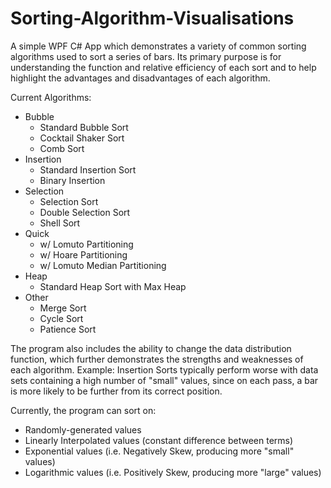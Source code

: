 # Sorting-Algorithm-Visualisations

A simple WPF C# App which demonstrates a variety of common sorting algorithms used to sort a series of bars. 
Its primary purpose is for understanding the function and relative efficiency of each sort and to help highlight the advantages and disadvantages of each algorithm.

Current Algorithms:
  - Bubble
    - Standard Bubble Sort
    - Cocktail Shaker Sort
    - Comb Sort
  - Insertion
    - Standard Insertion Sort
    - Binary Insertion
  - Selection
    - Selection Sort
    - Double Selection Sort
    - Shell Sort
  - Quick
    - w/ Lomuto Partitioning
    - w/ Hoare Partitioning
    - w/ Lomuto Median Partitioning
  - Heap
    - Standard Heap Sort with Max Heap
  - Other
    - Merge Sort
    - Cycle Sort
    - Patience Sort
  
The program also includes the ability to change the data distribution function, which further demonstrates the strengths and weaknesses of each algorithm.
Example:
    Insertion Sorts typically perform worse with data sets containing a high number of "small" values, since on each pass, a bar is more likely to be further from its correct position.

Currently, the program can sort on:
  - Randomly-generated values 
  - Linearly Interpolated values (constant difference between terms)
  - Exponential values (i.e. Negatively Skew, producing more "small" values)
  - Logarithmic values (i.e. Positively Skew, producing more "large" values)
